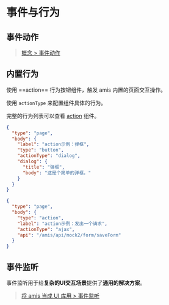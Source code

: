 # 事件与行为

## 事件动作

> [概念 > 事件动作](https://aisuda.bce.baidu.com/amis/zh-CN/docs/concepts/event-action)

## 内置行为

使用 ==action== 行为按钮组件，触发 amis 内置的页面交互操作。

使用 `actionType` 来配置组件具体的行为。

完整的行为列表可以查看 [action](https://aisuda.bce.baidu.com/amis/zh-CN/components/action) 组件。

```json
{
  "type": "page",
  "body": {
    "label": "action示例：弹框",
    "type": "button",
    "actionType": "dialog",
    "dialog": {
      "title": "弹框",
      "body": "这是个简单的弹框。"
    }
  }
}
```

```json
{
  "type": "page",
  "body": {
    "type": "action",
    "label": "action示例：发出一个请求",
    "actionType": "ajax",
    "api": "/amis/api/mock2/form/saveForm"
  }
}
```

## 事件监听

事件监听用于给**复杂的UI交互场景**提供了**通用的解决方案**。

> [将 amis 当成 UI 库用 > 事件监听](https://aisuda.bce.baidu.com/amis/zh-CN/docs/extend/ui-library)